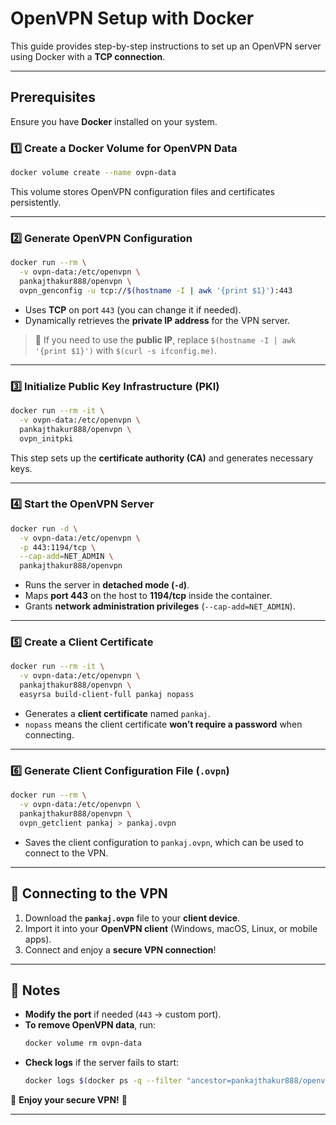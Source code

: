 # **OpenVPN Setup with Docker**  

This guide provides step-by-step instructions to set up an OpenVPN server using Docker with a **TCP connection**.  

---

## **Prerequisites**  
Ensure you have **Docker** installed on your system.  

### **1️⃣ Create a Docker Volume for OpenVPN Data**  
```sh
docker volume create --name ovpn-data
```
This volume stores OpenVPN configuration files and certificates persistently.  

---

### **2️⃣ Generate OpenVPN Configuration**  
```sh
docker run --rm \
  -v ovpn-data:/etc/openvpn \
  pankajthakur888/openvpn \
  ovpn_genconfig -u tcp://$(hostname -I | awk '{print $1}'):443
```
- Uses **TCP** on port `443` (you can change it if needed).  
- Dynamically retrieves the **private IP address** for the VPN server.  

> 📝 If you need to use the **public IP**, replace `$(hostname -I | awk '{print $1}')` with `$(curl -s ifconfig.me)`.  

---

### **3️⃣ Initialize Public Key Infrastructure (PKI)**  
```sh
docker run --rm -it \
  -v ovpn-data:/etc/openvpn \
  pankajthakur888/openvpn \
  ovpn_initpki
```
This step sets up the **certificate authority (CA)** and generates necessary keys.  

---

### **4️⃣ Start the OpenVPN Server**  
```sh
docker run -d \
  -v ovpn-data:/etc/openvpn \
  -p 443:1194/tcp \
  --cap-add=NET_ADMIN \
  pankajthakur888/openvpn
```
- Runs the server in **detached mode (`-d`)**.  
- Maps **port 443** on the host to **1194/tcp** inside the container.  
- Grants **network administration privileges** (`--cap-add=NET_ADMIN`).  

---

### **5️⃣ Create a Client Certificate**  
```sh
docker run --rm -it \
  -v ovpn-data:/etc/openvpn \
  pankajthakur888/openvpn \
  easyrsa build-client-full pankaj nopass
```
- Generates a **client certificate** named `pankaj`.  
- `nopass` means the client certificate **won’t require a password** when connecting.  

---

### **6️⃣ Generate Client Configuration File (`.ovpn`)**  
```sh
docker run --rm \
  -v ovpn-data:/etc/openvpn \
  pankajthakur888/openvpn \
  ovpn_getclient pankaj > pankaj.ovpn
```
- Saves the client configuration to `pankaj.ovpn`, which can be used to connect to the VPN.  

---

## **🔗 Connecting to the VPN**  
1. Download the **`pankaj.ovpn`** file to your **client device**.  
2. Import it into your **OpenVPN client** (Windows, macOS, Linux, or mobile apps).  
3. Connect and enjoy a **secure VPN connection**!  

---

## **🎯 Notes**
- **Modify the port** if needed (`443` → custom port).  
- **To remove OpenVPN data**, run:  
  ```sh
  docker volume rm ovpn-data
  ```
- **Check logs** if the server fails to start:  
  ```sh
  docker logs $(docker ps -q --filter "ancestor=pankajthakur888/openvpn")
  ```

🚀 **Enjoy your secure VPN!** 🚀  

---
